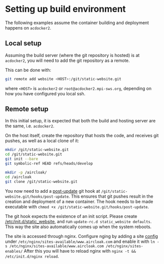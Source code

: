 # Setting up build environment

The following examples assume the container building and deployment happens on `acdocker2`.


## Local setup

Assuming the build server (where the git repository is hosted) is at `acdocker2`,
you will need to add the git repository as a remote.

This can be done with:

```bash
git remote add website <HOST>:/git/static-website.git
```

where `<HOST>` is `acdocker2` or `root@acdocker2.mpi-sws.org`, depending on
how you have configured you local ssh.


## Remote setup

In this initial setup, it is expected that both the build and hosting server
are the same, i.e. `acdocker2`.

On the host itself, create the repository that hosts the code, and receives git pushes,
as well as a local clone of it:

```bash
mkdir /git/static-website.git
cd /git/static-website.git
git init --bare
git symbolic-ref HEAD refs/heads/develop

mkdir -p /aircloak/
cd /aircloak
git clone /git/static-website.git
```

You now need to add a [post-update](post-update) git hook at `/git/static-website.git/hooks/post-update`.
This ensures that git pushes result in the creation and deployment of a new container.
The hook needs to be made executable with `chmod +x /git/static-website.git/hooks/post-update`.

The git hook expects the existence of an init script. Please create [/etc/init.d/static_website](static_website_initd),
and run `update-rc.d static_website defaults`. This way the site also automatically comes up when the system
reboots.

The site is accessed through nginx. Configure nging by adding a site [config](nginx.config) under
`/etc/nginx/sites-available/www.aircloak.com` and enable it with `ln -s
/etc/nginx/sites-available/www.aircloak.com /etc/nginx/sites-enables/`
After this you will have to reload nginx with `nginx -t && /etc/init.d/nginx reload`.
